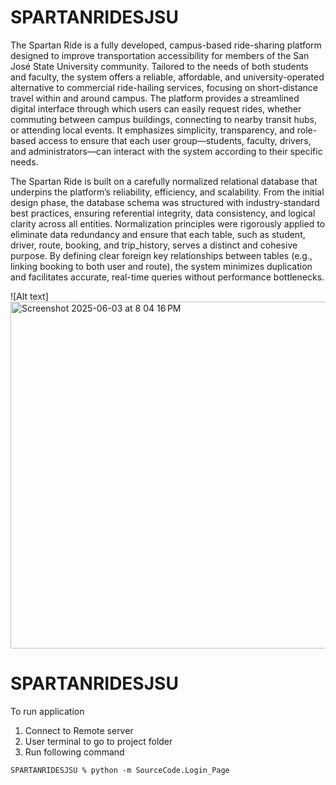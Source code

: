 # SPARTANRIDESJSU

The Spartan Ride is a fully developed, campus-based ride-sharing platform designed to improve transportation accessibility for members of the San José State University community. Tailored to the needs of both students and faculty, the system offers a reliable, affordable, and university-operated alternative to commercial ride-hailing services, focusing on short-distance travel within and around campus.
The platform provides a streamlined digital interface through which users can easily request rides, whether commuting between campus buildings, connecting to nearby transit hubs, or attending local events. It emphasizes simplicity, transparency, and role-based access to ensure that each user group—students, faculty, drivers, and administrators—can interact with the system according to their specific needs.

The Spartan Ride is built on a carefully normalized relational database that underpins the platform’s reliability, efficiency, and scalability. From the initial design phase, the database schema was structured with industry-standard best practices, ensuring referential integrity, data consistency, and logical clarity across all entities.
Normalization principles were rigorously applied to eliminate data redundancy and ensure that each table, such as student, driver, route, booking, and trip_history, serves a distinct and cohesive purpose. By defining clear foreign key relationships between tables (e.g., linking booking to both user and route), the system minimizes duplication and facilitates accurate, real-time queries without performance bottlenecks.

![Alt text]<img width="555" alt="Screenshot 2025-06-03 at 8 04 16 PM" src="https://github.com/user-attachments/assets/61e1d8e0-38c3-48ce-8b46-fd443324915c" />



# SPARTANRIDESJSU
To run application 
1. Connect to Remote server
2. User terminal to go to project folder
3. Run following command

````SPARTANRIDESJSU % python -m SourceCode.Login_Page````

